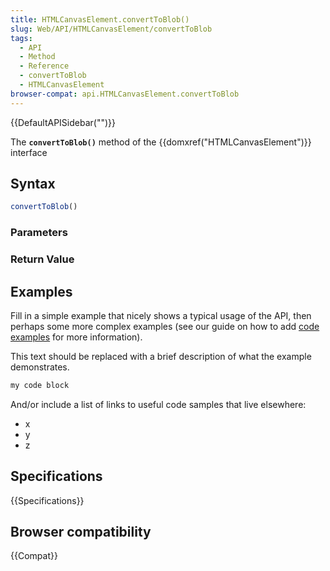 ```yaml
---
title: HTMLCanvasElement.convertToBlob()
slug: Web/API/HTMLCanvasElement/convertToBlob
tags:
  - API
  - Method
  - Reference
  - convertToBlob
  - HTMLCanvasElement
browser-compat: api.HTMLCanvasElement.convertToBlob
---
```

{{DefaultAPISidebar("")}}

The **`convertToBlob()`** method of the {{domxref("HTMLCanvasElement")}} interface 

## Syntax

```js
convertToBlob()
```

### Parameters



### Return Value



## Examples

Fill in a simple example that nicely shows a typical usage of the API, then perhaps some more complex examples (see our guide on how to add [code examples](/en-US/docs/MDN/Contribute/Structures/Code_examples) for more information).

This text should be replaced with a brief description of what the example demonstrates.

```js
my code block
```

And/or include a list of links to useful code samples that live elsewhere:

*   x
*   y
*   z

## Specifications

{{Specifications}}

## Browser compatibility

{{Compat}}

